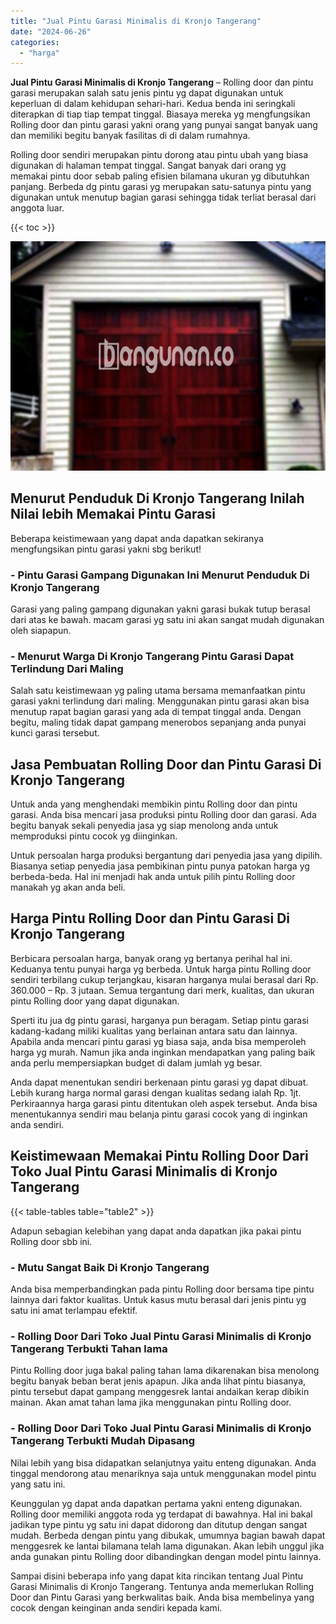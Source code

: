 ```yaml
---
title: "Jual Pintu Garasi Minimalis di Kronjo Tangerang"
date: "2024-06-26"
categories: 
  - "harga"
---
```


**Jual Pintu Garasi Minimalis di Kronjo Tangerang** – Rolling door dan pintu garasi merupakan salah satu jenis pintu yg dapat digunakan untuk keperluan di dalam kehidupan sehari-hari. Kedua benda ini seringkali diterapkan di tiap tiap tempat tinggal. Biasaya mereka yg mengfungsikan Rolling door dan pintu garasi yakni orang yang punyai sangat banyak uang dan memiliki begitu banyak fasilitas di di dalam rumahnya.

Rolling door sendiri merupakan pintu dorong atau pintu ubah yang biasa digunakan di halaman tempat tinggal. Sangat banyak dari orang yg memakai pintu door sebab paling efisien bilamana ukuran yg dibutuhkan panjang. Berbeda dg pintu garasi yg merupakan satu-satunya pintu yang digunakan untuk menutup bagian garasi sehingga tidak terliat berasal dari anggota luar.

{{< toc >}}

![Jual Pintu Garasi Minimalis di Kronjo Tangerang](/images/pintu-garasi-32.png)

## Menurut Penduduk Di Kronjo Tangerang Inilah Nilai lebih Memakai Pintu Garasi

Beberapa keistimewaan yang dapat anda dapatkan sekiranya mengfungsikan pintu garasi yakni sbg berikut!

### \- Pintu Garasi Gampang Digunakan Ini Menurut Penduduk Di Kronjo Tangerang

Garasi yang paling gampang digunakan yakni garasi bukak tutup berasal dari atas ke bawah. macam garasi yg satu ini akan sangat mudah digunakan oleh siapapun.

### \- Menurut Warga Di Kronjo Tangerang Pintu Garasi Dapat Terlindung Dari Maling

Salah satu keistimewaan yg paling utama bersama memanfaatkan pintu garasi yakni terlindung dari maling. Menggunakan pintu garasi akan bisa menutup rapat bagian garasi yang ada di tempat tinggal anda. Dengan begitu, maling tidak dapat gampang menerobos sepanjang anda punyai kunci garasi tersebut.

## Jasa Pembuatan Rolling Door dan Pintu Garasi Di Kronjo Tangerang

Untuk anda yang menghendaki membikin pintu Rolling door dan pintu garasi. Anda bisa mencari jasa produksi pintu Rolling door dan garasi. Ada begitu banyak sekali penyedia jasa yg siap menolong anda untuk memproduksi pintu cocok yg diinginkan.

Untuk persoalan harga produksi bergantung dari penyedia jasa yang dipilih. Biasanya setiap penyedia jasa pembikinan pintu punya patokan harga yg berbeda-beda. Hal ini menjadi hak anda untuk pilih pintu Rolling door manakah yg akan anda beli.

## Harga Pintu Rolling Door dan Pintu Garasi Di Kronjo Tangerang

Berbicara persoalan harga, banyak orang yg bertanya perihal hal ini. Keduanya tentu punyai harga yg berbeda. Untuk harga pintu Rolling door sendiri terbilang cukup terjangkau, kisaran harganya mulai berasal dari Rp. 360.000 – Rp. 3 jutaan. Semua tergantung dari merk, kualitas, dan ukuran pintu Rolling door yang dapat digunakan.

Sperti itu jua dg pintu garasi, harganya pun beragam. Setiap pintu garasi kadang-kadang miliki kualitas yang berlainan antara satu dan lainnya. Apabila anda mencari pintu garasi yg biasa saja, anda bisa memperoleh harga yg murah. Namun jika anda inginkan mendapatkan yang paling baik anda perlu mempersiapkan budget di dalam jumlah yg besar.

Anda dapat menentukan sendiri berkenaan pintu garasi yg dapat dibuat. Lebih kurang harga normal garasi dengan kualitas sedang ialah Rp. 1jt. Perkiraannya harga garasi pintu ditentukan oleh aspek tersebut. Anda bisa menentukannya sendiri mau belanja pintu garasi cocok yang di inginkan anda sendiri.

## Keistimewaan Memakai Pintu Rolling Door Dari Toko Jual Pintu Garasi Minimalis di Kronjo Tangerang

{{< table-tables table="table2" >}}

Adapun sebagian kelebihan yang dapat anda dapatkan jika pakai pintu Rolling door sbb ini.

### \- Mutu Sangat Baik Di Kronjo Tangerang

Anda bisa memperbandingkan pada pintu Rolling door bersama tipe pintu lainnya dari faktor kualitas. Untuk kasus mutu berasal dari jenis pintu yg satu ini amat terlampau efektif.

### \- Rolling Door Dari Toko Jual Pintu Garasi Minimalis di Kronjo Tangerang Terbukti Tahan lama

Pintu Rolling door juga bakal paling tahan lama dikarenakan bisa menolong begitu banyak beban berat jenis apapun. Jika anda lihat pintu biasanya, pintu tersebut dapat gampang menggesrek lantai andaikan kerap dibikin mainan. Akan amat tahan lama jika menggunakan pintu Rolling door.

### \- Rolling Door Dari Toko Jual Pintu Garasi Minimalis di Kronjo Tangerang Terbukti Mudah Dipasang

Nilai lebih yang bisa didapatkan selanjutnya yaitu enteng digunakan. Anda tinggal mendorong atau menariknya saja untuk menggunakan model pintu yang satu ini.

Keunggulan yg dapat anda dapatkan pertama yakni enteng digunakan. Rolling door memiliki anggota roda yg terdapat di bawahnya. Hal ini bakal jadikan type pintu yg satu ini dapat didorong dan ditutup dengan sangat mudah. Berbeda dengan pintu yang dibukak, umumnya bagian bawah dapat menggesrek ke lantai bilamana telah lama digunakan. Akan lebih unggul jika anda gunakan pintu Rolling door dibandingkan dengan model pintu lainnya.

Sampai disini beberapa info yang dapat kita rincikan tentang Jual Pintu Garasi Minimalis di Kronjo Tangerang. Tentunya anda memerlukan Rolling Door dan Pintu Garasi yang berkwalitas baik. Anda bisa membelinya yang cocok dengan keinginan anda sendiri kepada kami.
